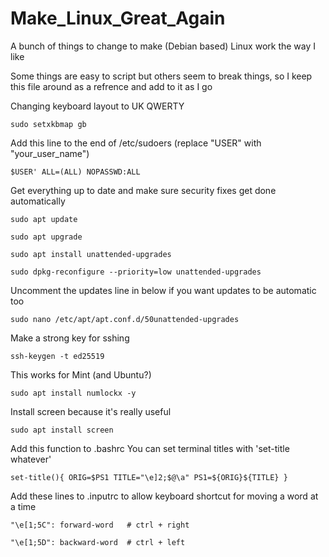 # Make_Linux_Great_Again
A bunch of things to change to make (Debian based) Linux work the way I like

Some things are easy to script but others seem to break things, so I keep this file around as a refrence and add to it as I go



Changing keyboard layout to UK QWERTY

`sudo setxkbmap gb`

Add this line to the end of /etc/sudoers (replace "USER" with "your_user_name")

`$USER' ALL=(ALL) NOPASSWD:ALL`


Get everything up to date and make sure security fixes get done automatically

`sudo apt update`

`sudo apt upgrade`

`sudo apt install unattended-upgrades`

`sudo dpkg-reconfigure --priority=low unattended-upgrades`


Uncomment the updates line in below if you want updates to be automatic too

`sudo nano /etc/apt/apt.conf.d/50unattended-upgrades`


Make a strong key for sshing

`ssh-keygen -t ed25519`


This works for Mint (and Ubuntu?)

`sudo apt install numlockx -y`


Install screen because it's really useful

`sudo apt install screen`


Add this function to .bashrc
You can set terminal titles with 'set-title whatever'

`set-title(){
  ORIG=$PS1
  TITLE="\e]2;$@\a"
  PS1=${ORIG}${TITLE}
}`


Add these lines to .inputrc to allow keyboard shortcut for moving a word at a time

`"\e[1;5C": forward-word   # ctrl + right`

`"\e[1;5D": backward-word  # ctrl + left`
